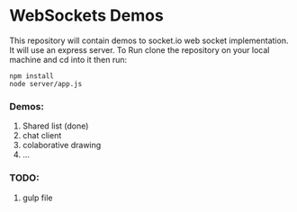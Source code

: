 # WebSockets Demos
This repository will contain demos to socket.io web socket implementation. It will use an express server.
To Run clone the repository on your local machine and cd into it then run:

    npm install
    node server/app.js

### Demos:
 1. Shared list (done)
 3. chat client
 3. colaborative drawing
 4. ...

### TODO:
 1. gulp file
